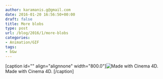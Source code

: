 ```yaml
---
author: karamanis.g@gmail.com
date: 2016-01-20 16:56:50+00:00
draft: false
title: More blobs
type: post
url: /blog/2016/1/more-blobs
categories:
- Animation/GIF
tags:
- b&w
---
```


[caption id="" align="alignnone" width="800.0"]![ Made with Cinema 4D. ](https://images.squarespace-cdn.com/content/v1/4f3f61bae4b063b909445965/1453308952080-57F4ZGMPJR9QTJEG1FNV/ke17ZwdGBToddI8pDm48kPoswlzjSVMM-SxOp7CV59BZw-zPPgdn4jUwVcJE1ZvWQUxwkmyExglNqGp0IvTJZamWLI2zvYWH8K3-s_4yszcp2ryTI0HqTOaaUohrI8PI6FXy8c9PWtBlqAVlUS5izpdcIXDZqDYvprRqZ29Pw0o/image-asset.gif?format=original)
 Made with Cinema 4D. [/caption]
